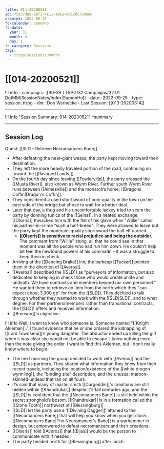 ```yaml
---
title: 014-20200521
id: 75a37de9-1871-4e11-a962-8d1cd07006a6
created: 2022-09-25
fc-calendar: SumonHo
fc-date:
  year: 31
  month: 4
  day: 1
fc-category: Sessions
tags:
  - ttrpg/session/sumonho
---
```


# [[014-20200521]]

!!! info
    - campaign:: [[30-39 TTRPG/32 Campaigns/32.01 DotMM/SessionNotes/index|SumonHo]]
    - date:: 2022-09-25
    - type:: session, ttrpg
    - dm:: Don Warnecke
    - Last Session: [[013-20200514]]


---

!!! info "Session Summary: 014-20200521"
    ^summary

---

## Session Log

Quest: [[SLD - Retrieve Necromancers Bane]]

- After defeating the near-giant wasps, the party kept moving toward their destination.
- They left the more heavily traveled portion of the road, continuing on toward the [[Ravaged Lands.]]
- On the fourth day since leaving [[Fowlerville]], the party crossed the [[Musta River]], also known as Wyrm River. Further south Wyrm River runs between [[Aimesville]] and the monarch’s home; [[Dragons Coffin|Dragon's Coffin]].
- They considered a used shortsword of poor quality in the town on the east side of the bridge but chose to wait for a better deal.
- Later that day, a thug and his uncomfortable lackey tried to scam the party by donning tunics of the [[Seina]]. In a heated exchange, [[Olseris]] thwacked him with the flat of his glave when "Willie" called his partner-in-crime “such a half-breed". They were allowed to leave but the party kept the moderate-quality shortsword the half elf carried.
    - **[[Olseris]] is sensitive to racial prejudice and being the outsider.** The comment from "Willie" stung, all that he could see in that moment was all the people who had run him down. He couldn't help bit feel the newfound powers at his commadn - it was a struggle to keep them in check.
- Arriving at the [[Dancing Drake]] Inn, the barkeep [[Tucker]] pointed them in the direction of [[Averos]].
- [[Averos]] described the [[SLD]] as "purveyors of information, but also dedicated to keeping in check those who would create unlife and undeath. We have contracts and members beyond our own personnel." He wanted them to retrieve an item from the north which they "can expect about 3,000 gp" for from the [[SLD]]. They decided to talk through whether they wanted to work with the [[SLD|SLD]], and to what degree. For their partners/members rather than transational contracts, the [[SLD]] offers and receives information.  
- [[Bronson]]'s objective:   

!!! info
    Well, I want to know who someone is. Someone named “[[Knight Akleman]].” I found evidence that he or she ordered the kidnapping of [[Lord Townsend]]’s young daughter. The abductor ended up killing the girl when it was clear she would not be able to escape. I know nothing more than the note giving the order. I want to find this Akleman, but I don’t really know where to begin. 

 
- The next morning the group decided to work with [[Averos]] and the [[SLD]] as partners. They shared what information they knew from their recent travels, including the location/existence of the [[white dragon wyrmling]], the "binding site" description, and the unusual maroon-skinned undead that ran on all fours.
- It’s said that many of master smith [[Durgeddin]]'s creations are still hidden within [[Khandrukar]] despite it's fall centuries ago; and the [[SLD]] is confident that the [[Necomancers Bane]] is still held within the secret stronghold’s bosom. [[Khandrukar]] is in a formation called the [[Stone Tooth]] northwest of [[Blessingburg]].  
- [[SLD]] let the party use a ‘[[Divining Dagger]]’ attuned to the [[Necomancers Bane]] that will help you know when you get close. [[Necomancers Bane|The Necromancer's Bane]] is a warhammer in design, but empowered to defeat necromancers and their creations. 
- [[Olseris]] told [[Averos]] that [[Eljas]] would be the person to communicate with if needed.
- The party headed north for [[Blessingburg]] after lunch.
